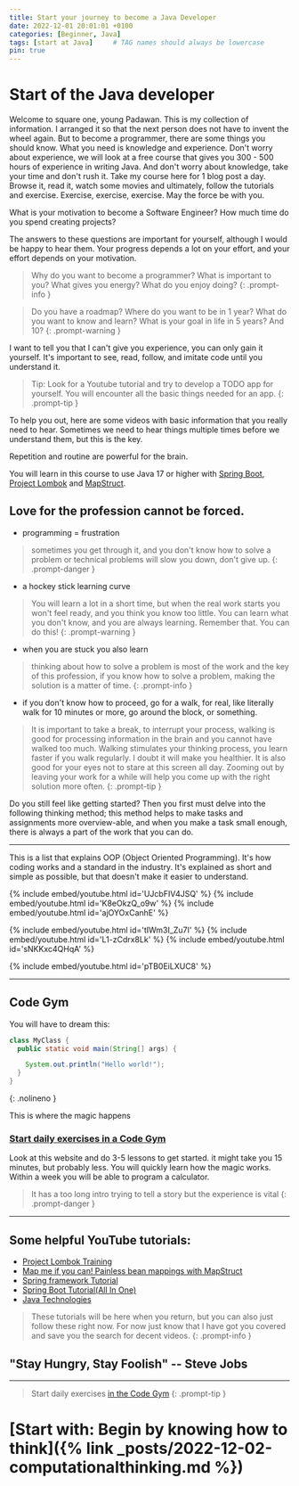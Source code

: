 ```yaml
---
title: Start your journey to become a Java Developer
date: 2022-12-01 20:01:01 +0100
categories: [Beginner, Java]
tags: [start at Java]     # TAG names should always be lowercase
pin: true
---
```


# Start of the Java developer

Welcome to square one, young Padawan. This is my collection of information. I arranged it so that the next person does
not have to invent the wheel again. But to become a programmer, there are some things you should know.
What you need is knowledge and experience. Don't worry about experience, we will look at a free course that gives you
300 - 500 hours of experience in writing Java.
And don't worry about knowledge, take your time and don't rush it. Take my course here for 1 blog post a day. Browse it,
read it, watch some movies and ultimately, follow the tutorials and exercise.
Exercise, exercise, exercise. May the force be with you.

What is your motivation to become a Software Engineer?
How much time do you spend creating projects?

The answers to these questions are important for yourself, although I would be happy to hear them. Your progress depends
a lot on your effort, and your effort depends on your motivation.

> Why do you want to become a programmer? What is important to you? What gives you energy? What do you enjoy doing?
{: .prompt-info }

> Do you have a roadmap? Where do you want to be in 1 year? What do you want to know and learn? What is your goal in life
in 5 years? And 10?
{: .prompt-warning }

I want to tell you that I can't give you experience, you can only gain it yourself. It's important to see, read, follow,
and imitate code until you understand it.

> Tip: Look for a Youtube tutorial and try to develop a TODO app for yourself. You will encounter all the basic things
needed for an app.
{: .prompt-tip }

To help you out, here are some videos with basic information that you really need to hear. Sometimes we need to hear
things multiple times before we understand them, but this is the key.

Repetition and routine are powerful for the brain.

You will learn in this course to use Java 17 or higher
with [Spring Boot](https://spring.io/projects/spring-boot), [Project Lombok](https://projectlombok.org/)
and [MapStruct](https://mapstruct.org/).

## Love for the profession cannot be forced.

- programming = frustration

> sometimes you get through it, and you don't know how to solve a problem or technical problems will slow you down,
> don't give up.
{: .prompt-danger }

- a hockey stick learning curve

> You will learn a lot in a short time, but when the real work starts you won't feel ready, and you think you know
> too little. You can learn what you don't know, and you are always learning. Remember that. You can do this!
{: .prompt-warning }

- when you are stuck you also learn

> thinking about how to solve a problem is most of the work and the key of this profession, if you know how to solve a
> problem, making the solution is a matter of time.
{: .prompt-info }

- if you don't know how to proceed, go for a walk, for real, like literally walk for 10 minutes or more, go around the
  block, or something.

> It is important to take a break, to interrupt your process, walking is good for processing information in the brain
> and you cannot have walked too much. Walking stimulates your thinking process, you learn faster if you walk regularly.
> I
> doubt it will make you healthier. It is also good for your eyes not to stare at this screen all day. Zooming out by
> leaving your work for a while will help you come up with the right solution more often.
{: .prompt-tip }

Do you still feel like getting started? Then you first must delve into the following thinking method; this method helps
to
make tasks and assignments more overview-able, and when you make a task small enough, there is always a part of the work
that you can do.

***
This is a list that explains OOP (Object Oriented Programming). It's how coding works and a standard in the industry.
It's explained as short and simple as possible, but that doesn't make it easier to understand.

{% include embed/youtube.html id='UJcbFIV4JSQ' %}
{% include embed/youtube.html id='K8eOkzQ_o9w' %}
{% include embed/youtube.html id='ajOYOxCanhE' %}

{% include embed/youtube.html id='tIWm3I_Zu7I' %}
{% include embed/youtube.html id='L1-zCdrx8Lk' %}
{% include embed/youtube.html id='sNKKxc4QHqA' %}

{% include embed/youtube.html id='pTB0EiLXUC8' %}

***

## Code Gym

You will have to dream this:

```java
class MyClass {
  public static void main(String[] args) {

    System.out.println("Hello world!");
  }
}

```

{: .nolineno }

This is where the magic happens

### [Start daily exercises in a Code Gym](https://codegym.cc/)

Look at this website and do 3-5 lessons to get started. it might take you 15 minutes, but probably less. You will
quickly learn how the magic works. Within a week you will be able to program a calculator.
> It has a too long intro trying to tell a story but the experience is vital
{: .prompt-danger }



***

## Some helpful YouTube tutorials:

- [Project Lombok Training](https://www.youtube.com/playlist?list=PLiwhu8iLxKwLq6ywhKlDjEICChBvH0PfH)
- [Map me if you can! Painless bean mappings with MapStruct](https://www.youtube.com/watch?v=nvjqtWQ5zj8)
- [Spring framework Tutorial](https://www.youtube.com/playlist?list=PLw_k9CF7hBpJJsRWAhwSrDlWAzuMV0irl)
- [Spring Boot Tutorial(All In One)](https://www.youtube.com/playlist?list=PLzS3AYzXBoj8UcLsBN3UXd7Nf1T4ZyJa0)
- [Java Technologies](https://www.oracle.com/java/technologies/javaee/javaeetechnologies.html#javaee7 "Java Technologies")

> These tutorials will be here when you return, but you can also just follow these right now. For now just know that I
> have got you covered and save you the search for decent videos.
{: .prompt-info }

## "Stay Hungry, Stay Foolish" -- Steve Jobs

***
> Start daily exercises [in the Code Gym](https://codegym.cc/)
{: .prompt-tip }

# [Start with: Begin by knowing how to think]({% link _posts/2022-12-02-computationalthinking.md %})

